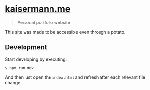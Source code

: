 # [kaisermann.me](https://kaisermann.me)

> Personal portfolio website

This site was made to be accessible even through a potato.

## Development

Start developing by executing:

```
$ npm run dev
```

And then just open the `index.html` and refresh after each relevant file change.
